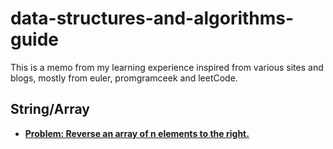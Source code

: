 # data-structures-and-algorithms-guide

This is a memo from my learning experience inspired from various sites and blogs, mostly from euler, promgramceek and leetCode.  


String/Array
---

* [__Problem: Reverse an array of n elements to the right.__](https://github.com/bhochhi/data-structures-and-algorithms-guide/blob/master/codes/src/main/java/com/bhochhi/algorithm/stringandarray/ReverseArrayImpl.java)
